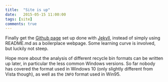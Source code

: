 ```yaml
---
title:  "Site is up"
date:   2015-05-15 11:00:00
tags: [site]
comments: true
---
```


Finally get the [Github page][1] set up done with [Jekyll][2], instead of
simply using README.md as a boilerplace webpage. Some learning curve is
involved, but luckily not steep.

Hope more about the analysis of different recycle bin formats can be
written up later, in particular the less common Windows versions. So
far nobody has covered the format used in Windows 10 (only slightly
different from Vista though), as well as the `INFO` format used
in Win95.

[1]: https://pages.github.com/
[2]: http://jekyllrb.com/
